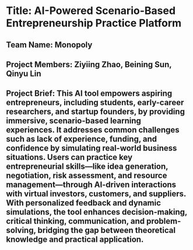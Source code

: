 # Title: AI-Powered Scenario-Based Entrepreneurship Practice Platform 
## Team Name: Monopoly
## Project Members: Ziyiing Zhao, Beining Sun, Qinyu Lin
## Project Brief:  This AI tool empowers aspiring entrepreneurs, including students, early-career researchers, and startup founders, by providing immersive, scenario-based learning experiences. It addresses common challenges such as lack of experience, funding, and confidence by simulating real-world business situations. Users can practice key entrepreneurial skills—like idea generation, negotiation, risk assessment, and resource management—through AI-driven interactions with virtual investors, customers, and suppliers. With personalized feedback and dynamic simulations, the tool enhances decision-making, critical thinking, communication, and problem-solving, bridging the gap between theoretical knowledge and practical application.
